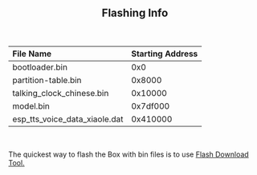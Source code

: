 ## <p align=center>  Flashing Info

</BR>


| File Name         |     Starting Address |
| :---------       | :-------- |
| bootloader.bin |  0x0 |
| partition-table.bin| 0x8000 |
| talking_clock_chinese.bin | 0x10000 |
| model.bin | 0x7df000 |
| esp_tts_voice_data_xiaole.dat | 0x410000|

<br/>

The quickest way to flash the Box with bin files is to use [Flash Download Tool.](https://www.espressif.com/en/support/download/other-tools)
